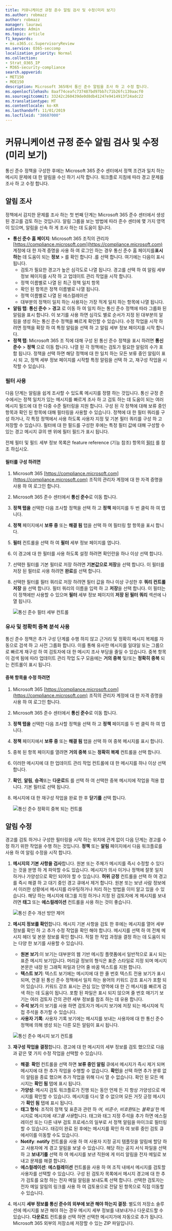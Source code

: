 ```yaml
---
title: 커뮤니케이션 규정 준수 알림 검사 및 수정(미리 보기)
ms.author: robmazz
author: robmazz
manager: laurawi
audience: Admin
ms.topic: article
f1_keywords:
- ms.o365.cc.SupervisoryReview
ms.service: O365-seccomp
localization_priority: Normal
ms.collection:
- Strat_O365_IP
- M365-security-compliance
search.appverid:
- MET150
- MOE150
description: Microsoft 365에서 통신 준수 알림을 조사 하 고 수정 합니다.
ms.openlocfilehash: 8aaf74ceafc737487bd97bb7c71b26fc139aacf0
ms.sourcegitcommit: 33242c260439de0d8db41247e9414913f24adc22
ms.translationtype: MT
ms.contentlocale: ko-KR
ms.lasthandoff: 11/01/2019
ms.locfileid: "38687000"
---
```

# <a name="investigate-and-remediate-communication-compliance-alerts-preview"></a>커뮤니케이션 규정 준수 알림 검사 및 수정(미리 보기)

통신 준수 정책을 구성한 후에는 Microsoft 365 준수 센터에서 정책 조건과 일치 하는 메시지 문제에 대 한 알림을 수신 하기 시작 합니다. 워크플로 지침에 따라 경고 문제를 조사 하 고 수정 합니다.

## <a name="investigate-alerts"></a>알림 조사

정책에서 감지한 문제를 조사 하는 첫 번째 단계는 Microsoft 365 준수 센터에서 생성 된 경고를 검토 하는 것입니다. 알림 그룹을 보는 방법에 따라 준수 센터에 몇 가지 영역이 있으며, 알림을 신속 하 게 조사 하는 데 도움이 됩니다.

- **통신 준수 홈 페이지**: Microsoft 365 조직의 관리자 [https://compliance.microsoft.com](https://compliance.microsoft.com) 계정에 대 한 자격 증명을 사용 하 여 로그인 하는 경우 통신 준수 홈 페이지를**표시 하는** 데 도움이 되는 **정보** > 를 확인 합니다 .를 선택 합니다. 여기에는 다음이 표시 됩니다.
    - 검토가 필요한 경고가 높은 심각도로 나열 됩니다. 경고를 선택 하 여 알림 세부 정보 페이지를 시작 하 고 업데이트 관리 작업을 시작 합니다.
    - 정책 이름별로 나열 된 최근 정책 일치 항목
    - 확인 된 항목은 정책 이름별로 나열 됩니다.
    - 정책 이름별로 나열 된 에스컬레이션
    - 대부분의 정책이 일치 하는 사용자는 가장 적게 일치 하는 항목에 나열 됩니다.
- **알림 탭**: **통신 준수** > **경고** 로 이동 하 여 일치 하는 통신 준수 정책에 따라 그룹화 된 알림을 표시 합니다. 이 보기를 사용 하면 심각도 별로 순서가 지정 된 대부분의 알림을 생성 하는 통신 준수 정책을 빠르게 확인할 수 있습니다.  수정 작업을 시작 하려면 정책을 확장 하 여 특정 알림을 선택 하 고 알림 세부 정보 페이지를 시작 합니다.
- **정책 탭**: Microsoft 365 조 직에 대해 구성 된 통신 준수 정책을 표시 하려면 **통신 준수** > **정책** 으로 이동 합니다. 나열 된 각 정책에는 검토가 필요한 알림의 수가 포함 됩니다. 정책을 선택 하면 해당 정책에 대 한 일치 하는 모든 보류 중인 알림이 표시 되 고, 정책 세부 정보 페이지를 시작할 특정 알림을 선택 하 고, 재구성 작업을 시작할 수 있습니다.

### <a name="using-filters"></a>필터 사용

다음 단계는 알림을 쉽게 조사할 수 있도록 메시지를 정렬 하는 것입니다. 통신 규정 준수에서는 정책 일치가 있는 메시지를 빠르게 조사 하 고 검토 하는 데 도움이 되는 여러 메시지 필드에 대 한 다중 수준 필터링을 지원 합니다. 구성 된 각 정책에 대해 보류 중인 항목과 확인 된 항목에 대해 필터링을 사용할 수 있습니다. 정책에 대 한 필터 쿼리를 구성 하거나, 각 특정 정책에서 사용 하도록 사용자 지정 및 기본 필터 쿼리를 구성 하 고 저장할 수 있습니다. 필터에 대 한 필드를 구성한 후에는 특정 필터 값에 대해 구성할 수 있는 경고 메시지 큐의 맨 위에 필터 필드가 표시 됩니다.

전체 필터 및 필드 세부 정보 목록은 feature reference (기능 참조) 항목의 [필터](communication-compliance-feature-reference.md#filters) 를 참조 하십시오.

#### <a name="to-configure-a-filter"></a>필터를 구성 하려면

1. Microsoft 365 [https://compliance.microsoft.com](https://compliance.microsoft.com) 조직의 관리자 계정에 대 한 자격 증명을 사용 하 여 로그인 합니다.

2. Microsoft 365 준수 센터에서 **통신 준수**로 이동 합니다.

3. **정책 탭을** 선택한 다음 조사할 정책을 선택 하 고 **정책** 페이지를 두 번 클릭 하 여 엽니다.

4. **정책** 페이지에서 **보류 중** 또는 **해결 됨** 탭을 선택 하 여 필터링 할 항목을 표시 합니다.

5. **필터** 컨트롤을 선택 하 여 **필터** 세부 정보 페이지를 엽니다.

6. 이 경고에 대 한 필터를 사용 하도록 설정 하려면 확인란을 하나 이상 선택 합니다.

7. 선택한 필터를 기본 필터로 저장 하려면 **기본값으로 저장**을 선택 합니다. 이 필터를 저장 된 필터로 사용 하려면 **완료**를 선택 합니다.

8. 선택한 필터를 필터 쿼리로 저장 하려면 필터 값을 하나 이상 구성한 후 **쿼리 컨트롤 저장** 을 선택 합니다. 필터 쿼리의 이름을 입력 하 고 **저장**을 선택 합니다. 이 필터는이 정책에만 사용할 수 있으며 **필터** 세부 정보 페이지의 **저장 된 필터 쿼리** 섹션에 나열 됩니다.

    ![통신 준수 필터 세부 컨트롤](media/communication-compliance-filter-detail-controls.png)

### <a name="using-near-and-exact-duplicate-analysis"></a>유사 및 정확히 중복 분석 사용

통신 준수 정책은 추가 구성 단계를 수행 하지 않고 근거리 및 정확히 메시지 복제를 자동으로 검색 하 고 사전 그룹화 합니다. 이를 통해 유사한 메시지를 일대일 또는 그룹으로 빠르게 재구성 하 여 검토자에 대 한 메시지 조사 부담을 줄일 수 있습니다. 중복 항목이 검색 됨에 따라 업데이트 관리 작업 도구 모음에는 **거의 중복** 및/또는 **정확히 중복** 되는 컨트롤이 표시 됩니다.

#### <a name="to-remediate-duplicates"></a>중복 항목을 수정 하려면

1. Microsoft 365 [https://compliance.microsoft.com](https://compliance.microsoft.com) 조직의 관리자 계정에 대 한 자격 증명을 사용 하 여 로그인 합니다.

2. Microsoft 365 준수 센터에서 **통신 준수**로 이동 합니다.

3. **정책 탭을** 선택한 다음 조사할 정책을 선택 하 고 **정책** 페이지를 두 번 클릭 하 여 엽니다.

4. **정책** 페이지에서 **보류 중** 또는 **해결 됨** 탭을 선택 하 여 중복 메시지를 표시 합니다.

5. 중복 된 항목 페이지를 열려면 **거의 중복** 또는 **정확히 복제** 컨트롤을 선택 합니다.

6. 이러한 메시지에 대 한 업데이트 관리 작업 컨트롤에 대 한 메시지를 하나 이상 선택 합니다.

7. **확인**, **알림**, **승격**또는 **다운로드** 를 선택 하 여 선택한 중복 메시지에 작업을 적용 합니다. 기본 필터로 선택 됩니다.

8. 메시지에 대 한 재구성 작업을 완료 한 후 **닫기를** 선택 합니다.

    ![통신 준수 정확히 중복 되는 컨트롤](media/communication-compliance-duplicates-controls.png)

## <a name="remediate-alerts"></a>알림 수정

경고를 검토 하거나 구성한 필터링을 시작 하는 위치에 관계 없이 다음 단계는 경고를 수정 하기 위한 작업을 수행 하는 것입니다. **정책** 또는 **알림** 페이지에서 다음 워크플로를 사용 하 여 알림 수정을 시작 합니다.

1. **메시지의 기본 사항을 검사**합니다. 원본 또는 주체가 메시지를 즉시 수정할 수 있다는 것을 분명 하 게 파악할 수도 있습니다. 메시지가 의사 이거나 정책에 잘못 일치 하거나 가양성으로 확인 되어야 할 수 있습니다. **허위 긍정** 컨트롤을 선택 하 여 경고를 즉시 해결 하 고 대기 중인 경고 큐에서 제거 합니다. 원본 또는 보낸 사람 정보에서 이러한 상황에서 메시지를 라우팅하거나 처리 하는 방법을 이미 알고 있을 수 있습니다. 해당 하는 메시지에 태그를 지정 하거나 지정 된 검토자에 게 메시지를 보내려면 **태그** 또는 **에스컬레이션** 컨트롤을 사용 하는 것이 좋습니다.

    ![통신 준수 개선 방안 제어](media/communication-compliance-remediation-controls.png)

2. **메시지 정보를 확인**합니다. 메시지 기본 사항을 검토 한 후에는 메시지를 열어 세부 정보를 확인 하 고 추가 수정 작업을 확인 해야 합니다. 메시지를 선택 하 여 전체 메시지 헤더 및 본문 정보를 확인 합니다. 적절 한 작업 과정을 결정 하는 데 도움이 되는 다양 한 보기를 사용할 수 있습니다.

    - **원본 보기**:이 보기는 대부분의 웹 기반 메시징 플랫폼에서 일반적으로 표시 되는 표준 메시지 보기입니다. 머리글 정보의 형식은 표준 스타일로 지정 되며 메시지 본문은 내장 된 그래픽 파일과 단어 줄 바꿈 텍스트를 지원 합니다.
    - **텍스트 보기**: 텍스트 보기에는 메시지에 대 한 줄 번호 텍스트 전용 보기가 표시 되며, 연결 된 통신 준수 정책에서 일치 하는 용어의 키워드 강조 표시가 포함 되어 있습니다. 키워드 강조 표시는 관심 있는 영역에 대 한 긴 메시지를 빠르게 검색 하는 데 도움이 됩니다. 포함 된 파일은 표시 되지 않으며 줄 번호 매기기 보기는 여러 검토자 간의 관련 세부 정보를 참조 하는 데 유용 합니다.
    - **주석 보기**:이 보기를 사용 하면 검토자가 메시지 보기에 저장 되는 메시지에 직접 주석을 추가할 수 있습니다.
    - **사용자 기록**: 사용자 기록 보기에는 메시지를 보내는 사용자에 대 한 통신 준수 정책에 의해 생성 되는 다른 모든 알림이 표시 됩니다.

    ![통신 준수 메시지 보기 컨트롤](media/communication-compliance-message-views.png)

3. **재구성 작업을 결정**합니다. 경고에 대 한 메시지의 세부 정보를 검토 했으므로 다음과 같은 몇 가지 수정 작업을 선택할 수 있습니다.

    - **해결**: **확인** 컨트롤을 선택 하면 **보류 중인 알림** 큐에서 메시지가 즉시 제거 되며 메시지에 대 한 추가 작업을 수행할 수 없습니다. **확인**을 선택 하면 추가 분류 없이 알림을 종료 했으며 추가 작업을 위해 다시 열 수 없습니다. 확인 된 모든 메시지는 **확인 됨** 탭에 표시 됩니다.
    - **가양성**: 메시지 검토 워크플로가 진행 되는 동안 언제 든 지 항상 가양성으로 메시지를 확인할 수 있습니다. 메시지를 다시 열 수 없으며 모든 거짓 긍정 메시지가 **확인 됨** 탭에 표시 됩니다.
    - **태그 형식**: 조직의 정책 및 표준과 관련 하 *여, 비준수, 비호환*또는 *불확실* 한 메시지로 메시지에 *태그를 사용*합니다. 태그와 태그 지정 주석을 추가 하면 에스컬레이션 또는 다른 내부 검토 프로세스의 일부로 서 정책 알림을 마이크로 필터링 할 수 있습니다. 태깅이 완료 된 후에는 메시지를 확인 하 여 보류 중인 검토 큐에서이를 이동할 수도 있습니다.
    - **Notify**: **notify** 컨트롤을 사용 하 여 사용자 지정 공지 템플릿을 알림에 할당 하 고 사용자에 게 경고 알림을 보낼 수 있습니다. 해당 하는 공지 서식 파일을 선택 하 고 **보내기를** 선택 하 여 메시지를 보낸 직원에 게 미리 알림을 전자 메일로 보내고 문제를 해결 합니다.
    - **에스컬레이션**: **에스컬레이션** 컨트롤을 사용 하 여 조직 내에서 메시지를 검토할 사용자를 선택할 수 있습니다. 구성 된 검토자 목록에서 메시지 경고에 대 한 추가 검토를 요청 하는 전자 메일 알림을 보내도록 선택 합니다. 선택한 검토자는 전자 메일 알림의 링크를 사용 하 여 검토용으로 전달 된 항목으로 직접 이동할 수 있습니다.

4. 메시지 **세부 정보를 통신 준수의 외부에 보관 해야 하는지 결정**: 별도의 저장소 솔루션에 메시지를 보관 해야 하는 경우 메시지 세부 정보를 내보내거나 다운로드할 수 있습니다. **다운로드** 컨트롤을 선택 하면 선택한 메시지가에 자동으로 추가 됩니다. Microsoft 365 외부의 저장소에 저장할 수 있는 ZIP 파일입니다.
